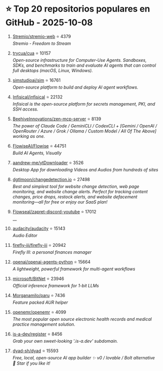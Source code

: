 # ⭐ Top 20 repositorios populares en GitHub - 2025-10-08

1. [Stremio/stremio-web](https://github.com/Stremio/stremio-web) ⭐ 4379  
   _Stremio - Freedom to Stream_

2. [trycua/cua](https://github.com/trycua/cua) ⭐ 10157  
   _Open-source infrastructure for Computer-Use Agents. Sandboxes, SDKs, and benchmarks to train and evaluate AI agents that can control full desktops (macOS, Linux, Windows)._

3. [simstudioai/sim](https://github.com/simstudioai/sim) ⭐ 16761  
   _Open-source platform to build and deploy AI agent workflows._

4. [Infisical/infisical](https://github.com/Infisical/infisical) ⭐ 22132  
   _Infisical is the open-source platform for secrets management, PKI, and SSH access._

5. [BeehiveInnovations/zen-mcp-server](https://github.com/BeehiveInnovations/zen-mcp-server) ⭐ 8139  
   _The power of Claude Code / GeminiCLI / CodexCLI + [Gemini / OpenAI / OpenRouter / Azure / Grok / Ollama / Custom Model / All Of The Above] working as one._

6. [FlowiseAI/Flowise](https://github.com/FlowiseAI/Flowise) ⭐ 44751  
   _Build AI Agents, Visually_

7. [aandrew-me/ytDownloader](https://github.com/aandrew-me/ytDownloader) ⭐ 3526  
   _Desktop App for downloading Videos and Audios from hundreds of sites_

8. [dgtlmoon/changedetection.io](https://github.com/dgtlmoon/changedetection.io) ⭐ 27498  
   _Best and simplest tool for website change detection, web page monitoring, and website change alerts. Perfect for tracking content changes, price drops, restock alerts, and website defacement monitoring—all for free or enjoy our SaaS plan!_

9. [Flowseal/zapret-discord-youtube](https://github.com/Flowseal/zapret-discord-youtube) ⭐ 17012  
   __

10. [audacity/audacity](https://github.com/audacity/audacity) ⭐ 15143  
   _Audio Editor_

11. [firefly-iii/firefly-iii](https://github.com/firefly-iii/firefly-iii) ⭐ 20942  
   _Firefly III: a personal finances manager_

12. [openai/openai-agents-python](https://github.com/openai/openai-agents-python) ⭐ 15664  
   _A lightweight, powerful framework for multi-agent workflows_

13. [microsoft/BitNet](https://github.com/microsoft/BitNet) ⭐ 23946  
   _Official inference framework for 1-bit LLMs_

14. [Morganamilo/paru](https://github.com/Morganamilo/paru) ⭐ 7436  
   _Feature packed AUR helper_

15. [openemr/openemr](https://github.com/openemr/openemr) ⭐ 4099  
   _The most popular open source electronic health records and medical practice management solution._

16. [is-a-dev/register](https://github.com/is-a-dev/register) ⭐ 8456  
   _Grab your own sweet-looking '.is-a.dev' subdomain._

17. [dyad-sh/dyad](https://github.com/dyad-sh/dyad) ⭐ 15593  
   _Free, local, open-source AI app builder ✨ v0 / lovable / Bolt alternative 🌟 Star if you like it!_


<!-- Última actualización: 2025-10-08T08:05:58.724074 UTC -->